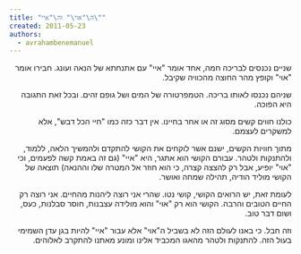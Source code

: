 ```yaml
---
title: "ה\"אוי\" וה\"איי\""
created: 2011-05-23
authors: 
  - avrahambenemanuel
---
```

<div dir="rtl">
שניים נכנסים לבריכה חמה, אחד אומר "איי" עם אתנחתא של הנאה ועונג. חבירו אומר "אוי" וקופץ מהר החוצה מהכוויה שקיבל.

שניהם נכנסו לאותו בריכה. הטמפרטורה של המים ושל גופם זהים. ובכל זאת התגובה היא הפוכה.

כולנו חווים קשים מסוג זה או אחר בחיינו. אין דבר כזה כמו "חיי הכל דבש", אלא למשקרים לעצמם.

מתוך חוויות הקשים, ישנם אשר לוקחים את הקושי להתקדם ולהמשיך הלאה, ללמוד, ולהתנקות ולטהר. עבורם הקושי הוא אתגר, היא "איי" (גם זה באמת קשה לפעמים, וכי "אוי" יופיע, אבל רק להצצה קצרה, כי הוא חוזר אל המטרה שלו וההנאה) תוצאה של הקושי מוליד הודיה, תהילה שמחה ואושר.

לעומת זאת, יש הרואים הקושי, קושי נטו. שהרי אני רוצה ליהנות מהחיים. אני רוצה רק החיים הטובים והרבה. הקושי הוא רק "אוי" והוא מולידה עצבנות, חוסר סבלנות, כעס, ושום דבר טוב.

וזה חבל. כי באנו לעולם הזה לא בשביל ה"אוי" אלא עבור "איי" להיות בגן עדן השמימי בעול הזה. להתנקות ולטהר מהאגו המכביד אלינו ומונע מאתנו להתקרב לאלוהים.
</div>